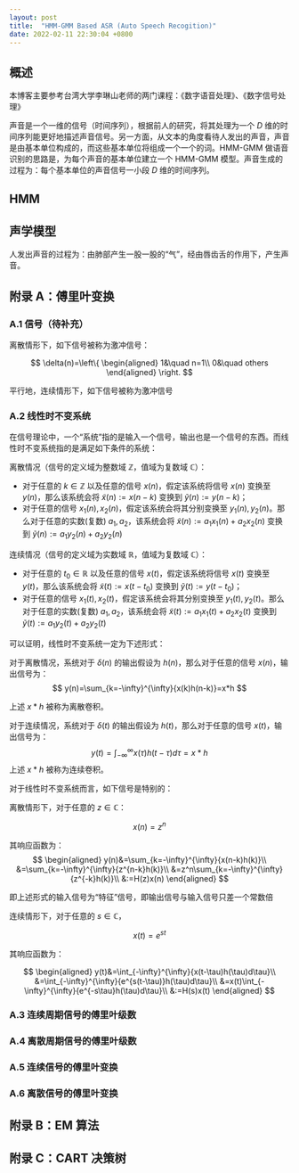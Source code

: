 ```yaml
---
layout: post
title:  "HMM-GMM Based ASR (Auto Speech Recogition)"
date: 2022-02-11 22:30:04 +0800
---
```

## 概述

本博客主要参考台湾大学李琳山老师的两门课程：《数字语音处理》、《数字信号处理》

声音是一个一维的信号（时间序列），根据前人的研究，将其处理为一个 $D$ 维的时间序列能更好地描述声音信号。另一方面，从文本的角度看待人发出的声音，声音是由基本单位构成的，而这些基本单位将组成一个一个的词。HMM-GMM 做语音识别的思路是，为每个声音的基本单位建立一个 HMM-GMM 模型。声音生成的过程为：每个基本单位的声音信号一小段 $D$ 维的时间序列。

## HMM

## 声学模型

人发出声音的过程为：由肺部产生一股一股的“气”，经由唇齿舌的作用下，产生声音。


## 附录 A：傅里叶变换

### A.1 信号（待补充）
离散情形下，如下信号被称为激冲信号：

$$
\delta(n)=\left\{
\begin{aligned}
1&\quad n=1\\
0&\quad others
\end{aligned}
\right.
$$

平行地，连续情形下，如下信号被称为激冲信号

### A.2 线性时不变系统

在信号理论中，一个“系统”指的是输入一个信号，输出也是一个信号的东西。而线性时不变系统指的是满足如下条件的系统：

离散情况（信号的定义域为整数域 $\mathbb{Z}$，值域为复数域 $\mathbb{C}$）：
- 对于任意的 $k\in\mathbb{Z}$ 以及任意的信号 $x(n)$，假定该系统将信号 $x(n)$ 变换至 $y(n)$，那么该系统会将 $\tilde{x}(n):=x(n-k)$ 变换到 $\tilde{y}(n):=y(n-k)$；
- 对于任意的信号 $x_1(n), x_2(n)$，假定该系统会将其分别变换至 $y_1(n), y_2(n)$。那么对于任意的实数(复数) $a_1, a_2$，该系统会将 $\tilde{x}(n):=a_1x_1(n)+a_2x_2(n)$ 变换到 $\tilde{y}(n):=a_1y_2(n)+a_2y_2(n)$

连续情况（信号的定义域为实数域 $\mathbb{R}$，值域为复数域 $\mathbb{C}$）：
- 对于任意的 $t_0\in\mathbb{R}$ 以及任意的信号 $x(t)$，假定该系统将信号 $x(t)$ 变换至 $y(t)$，那么该系统会将 $\tilde{x}(t):=x(t-t_0)$ 变换到 $\tilde{y}(t):=y(t-t_0)$；
- 对于任意的信号 $x_1(t), x_2(t)$，假定该系统会将其分别变换至 $y_1(t), y_2(t)$。那么对于任意的实数(复数) $a_1, a_2$，该系统会将 $\tilde{x}(t):=a_1x_1(t)+a_2x_2(t)$ 变换到 $\tilde{y}(t):=a_1y_2(t)+a_2y_2(t)$

可以证明，线性时不变系统一定为下述形式：

对于离散情况，系统对于 $\delta(n)$ 的输出假设为 $h(n)$，那么对于任意的信号 $x(n)$，输出信号为：
$$
y(n)=\sum_{k=-\infty}^{\infty}{x(k)h(n-k)}=x*h
$$

上述 $x*h$ 被称为离散卷积。

对于连续情况，系统对于 $\delta(t)$ 的输出假设为 $h(t)$，那么对于任意的信号 $x(t)$，输出信号为：
$$
y(t)=\int_{-\infty}^{\infty}{x(\tau)h(t-\tau)d\tau}=x*h
$$
上述 $x*h$ 被称为连续卷积。

对于线性时不变系统而言，如下信号是特别的：

离散情形下，对于任意的 $z\in\mathbb{C}$：

$$x(n)=z^n$$

其响应函数为：
$$
\begin{aligned}
y(n)&=\sum_{k=-\infty}^{\infty}{x(n-k)h(k)}\\
&=\sum_{k=-\infty}^{\infty}{z^{n-k}h(k)}\\
&=z^n\sum_{k=-\infty}^{\infty}{z^{-k}h(k)}\\
&:=H(z)x(n)
\end{aligned}
$$

即上述形式的输入信号为“特征”信号，即输出信号与输入信号只差一个常数倍

连续情形下，对于任意的 $s\in\mathbb{C}$，

$$
x(t)=e^{st}
$$

其响应函数为：

$$
\begin{aligned}
y(t)&=\int_{-\infty}^{\infty}{x(t-\tau)h(\tau)d\tau}\\
&=\int_{-\infty}^{\infty}{e^{s(t-\tau)}h(\tau)d\tau}\\
&=x(t)\int_{-\infty}^{\infty}{e^{-s\tau}h(\tau)d\tau}\\
&:=H(s)x(t)
\end{aligned}
$$

### A.3 连续周期信号的傅里叶级数


### A.4 离散周期信号的傅里叶级数

### A.5 连续信号的傅里叶变换

### A.6 离散信号的傅里叶变换

### 


## 附录 B：EM 算法

## 附录 C：CART 决策树

